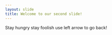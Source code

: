 ```yaml
---
layout: slide
title: Welcome to our second slide!
---
```

Stay hungry stay foolish
use left arrow to go back!
